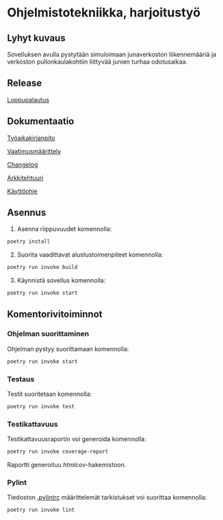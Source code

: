 # Ohjelmistotekniikka, harjoitustyö
## Lyhyt kuvaus
Sovelluksen avulla pystytään simuloimaan junaverkoston liikennemääriä ja verkoston pullonkaulakohtiin liittyvää junien turhaa odotusaikaa. 

## Release
 [Loppupalautus](https://github.com/Samperius/ot-harjoitustyo/releases/tag/viikko7)

## Dokumentaatio
[Työaikakirjanpito](https://github.com/Samperius/ot-harjoitustyo/blob/main/train-simulator/dokumentaatio/tyoaikakirjanpito.md)

[Vaatimusmäärittely](https://github.com/Samperius/ot-harjoitustyo/blob/main/train-simulator/dokumentaatio/vaatimusmaarittely.md)

[Changelog](https://github.com/Samperius/ot-harjoitustyo/blob/main/train-simulator/dokumentaatio/changelog.md)

[Arkkitehtuuri](https://github.com/Samperius/ot-harjoitustyo/blob/main/train-simulator/dokumentaatio/arkkitehtuuri.md)

[Käyttöohje](https://github.com/Samperius/ot-harjoitustyo/blob/main/train-simulator/dokumentaatio/kaytto-ohje.md)

## Asennus

1. Asenna riippuvuudet komennolla:

```bash
poetry install
```

2. Suorita vaadittavat alustustoimenpiteet komennolla:

```bash
poetry run invoke build
```

3. Käynnistä sovellus komennolla:

```bash
poetry run invoke start
```

## Komentorivitoiminnot

### Ohjelman suorittaminen

Ohjelman pystyy suorittamaan komennolla:

```bash
poetry run invoke start
```

### Testaus

Testit suoritetaan komennolla:

```bash
poetry run invoke test
```

### Testikattavuus

Testikattavuusraportin voi generoida komennolla:

```bash
poetry run invoke coverage-report
```

Raportti generoituu _htmlcov_-hakemistoon.

### Pylint

Tiedoston [.pylintrc](./.pylintrc) määrittelemät tarkistukset voi suorittaa komennolla:

```bash
poetry run invoke lint
```


